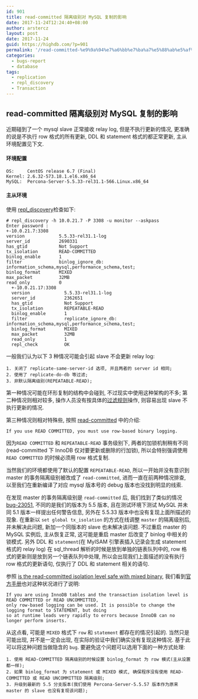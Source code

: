 ```yaml
---
id: 901
title: read-committed 隔离级别对 MySQL 复制的影响
date: 2017-11-24T12:24:40+08:00
author: arstercz
layout: post
date: 2017-11-24
guid: https://highdb.com/?p=901
permalink: '/read-committed-%e9%9a%94%e7%a6%bb%e7%ba%a7%e5%88%ab%e5%af%b9-mysql-%e5%a4%8d%e5%88%b6%e7%9a%84%e5%bd%b1%e5%93%8d/'
categories:
  - bugs-report
  - database
tags:
  - replication
  - repl_discovery
  - Transaction
---
```

## read-committed 隔离级别对 MySQL 复制的影响

近期碰到了一个 mysql slave 正常接收 relay log, 但是不执行更新的情况, 更准确的说是不执行 row 格式的所有更新, DDL 和 statement 格式的都正常更新, 主从环境配置见下文.

#### 环境配置

```
OS:     CentOS release 6.7 (Final)
Kernel: 2.6.32-573.18.1.el6.x86_64
MySQL:  Percona-Server-5.5.33-rel31.1-566.Linux.x86_64
```

#### 主从环境

使用 [repl_discovery](https://github.com/arstercz/mysql_repl_discovery)检查如下:
```
# repl_discovery -h 10.0.21.7 -P 3308 -u monitor --askpass
Enter password : 
+-10.0.21.7:3308
version             5.5.33-rel31.1-log
server_id           2690331
has_gtid            Not Support
tx_isolation        READ-COMMITTED
binlog_enable       1
filter              binlog_ignore_db: information_schema,mysql,performance_schema,test; 
binlog_format       MIXED
max_packet          32MB
read_only           0
  +-10.0.21.17:3308
  version             5.5.33-rel31.1-log
  server_id           2362651
  has_gtid            Not Support
  tx_isolation        REPEATABLE-READ
  binlog_enable       1
  filter              replicate_ignore_db: information_schema,mysql,performance_schema,test; 
  binlog_format       MIXED
  max_packet          32MB
  read_only           1
  repl_check          OK
```

一般我们认为以下 3 种情况可能会引起 slave 不会更新 relay log:
```
1. 关闭了 replicate-same-server-id 选项, 并且两者的 server id 相同;
2. 使用了 replicate-do-db 等过滤;
3. 非默认隔离级别(REPEATABLE-READ);
```

第一种情况可能在环形复制的结构中会碰到, 不过现实中使用这种架构的不多; 第二种情况则相对较多, 操作人员没有按具体的[过滤规则](https://dev.mysql.com/doc/refman/5.5/en/replication-rules-db-options.html)操作, 则容易出现 slave 不执行更新的情况.

第三种情况则相对特殊些, 按照 [read-committed](https://dev.mysql.com/doc/refman/5.5/en/innodb-transaction-isolation-levels.html#isolevel_read-committed) 中的介绍:
```
If you use READ COMMITTED, you must use row-based binary logging.
```
因为`READ COMMITTED` 和 `REPEATABLE-READ` 事务级别下, 两者的加锁机制稍有不同(read-committed 下 InnoDB 仅对要更新或删除的行加锁), 所以会特别强调使用 `READ COMMITTED` 的时候必须用 row 格式复制.
 
当然我们的环境都使用了默认的配置 `REPEATABLE-READ`, 所以一开始并没有意识到 master 的事务隔离级别被改成了 `read-committed`, 进而一直在前两种情况排查, 以至我们在重新编译了对应 mysql 版本号的 debug 版本也没找到明显的线索. 

在发现 master 的事务隔离级别是 `read-committed` 后, 我们找到了类似的情况[bug-23051](https://bugs.mysql.com/bug.php?id=23051), 不同的是我们的版本为 5.5 版本, 且在测试环境下测试 MySQL 并未同 5.1 版本一样提出任何警告信息, 另外在 5.5.33 版本中也没有复现上面所描述的现象. 在重新以 `set global tx_isolation` 的方式在线调整 `master` 的隔离级别后, 并未解决此问题, 新加一个同版本的 slave 也未解决该问题. 不过重启 master 的 MySQL 实例后, 主从恢复正常, 这可能是重启 master 后改变了 binlog 中相关的锁模式. 另外 DDL 和 `statement`(在 MyISAM 引擎表插入记录会生成 statement 格式的 relay log) 在 sql_thread 解析的时候是放到单独的链表队列中的, row 格式的更新则是放到另一个链表队列中处理, 所以会出现我们上面描述的没有执行 row 格式的更新语句, 仅执行了 DDL 和 statement 相关的语句. 

参照 [is the read-committed isolation level safe with mixed binary](https://dba.stackexchange.com/questions/125809/mysql-is-the-read-committed-isolation-level-safe-with-mixed-binary-log-format), 我们看到[官方手册](https://dev.mysql.com/doc/refman/5.5/en/binary-log-setting.html)也对这种状况进行了说明: 
```
If you are using InnoDB tables and the transaction isolation level is READ COMMITTED or READ UNCOMMITTED, 
only row-based logging can be used. It is possible to change the logging format to STATEMENT, but doing 
so at runtime leads very rapidly to errors because InnoDB can no longer perform inserts.
```

从这点看, 可能是 `MIXED` 格式下 `row` 和 `statement` 都存在的情况引起的. 当然只是可能出现, 并不是一定会出现, 在实际的验证中我们确实没有复现这种情况. 基于此可以将这种问题当做隐含的 `bug`. 要避免这个问题可以选用下面的一种方式处理:
```
1. 使用 READ-COMMITTED 隔离级别的时候设置 binlog_format 为 row 模式(主从设置都一样);
2. 如果 binlog_format 为 statement 或 MIXED 模式, 确保程序没有使用 READ-COMMITTED 或 READ UNCOMMITTED 隔离级别;
3. 升级到最新的 5.5 分支版本(我们使用 Percona-Server-5.5.57 版本作为原来 master 的 slave 也没有复现该问题);
```
